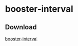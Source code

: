 
# **booster-interval**

## **Download**

[booster-interval](https://dlin.web.unc.edu/wp-content/uploads/sites/1568/2023/08/booster-interval.zip)
